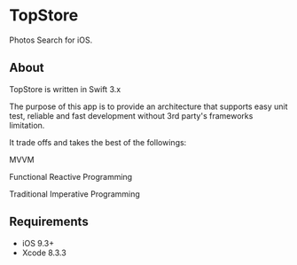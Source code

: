 # TopStore

Photos Search for iOS.

## About

TopStore is written in Swift 3.x

The purpose of this app is to provide an architecture that supports easy unit test, reliable and fast development without 3rd party's frameworks limitation.

It trade offs and takes the best of the followings:

MVVM

Functional Reactive Programming

Traditional Imperative Programming 


## Requirements

- iOS 9.3+
- Xcode 8.3.3

